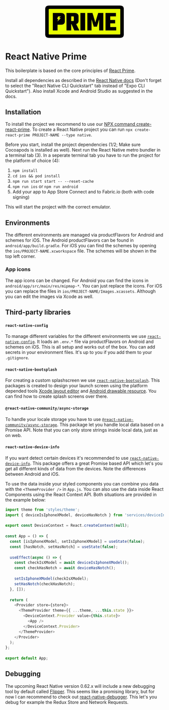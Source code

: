 <p align="center">
  <img src="https://github.com/JBostelaar/react-prime/blob/master/src/static/images/prime-logo.png" alt="prime-logo" width="250px" />
</p>

# React Native Prime
This boilerplate is based on the core principles of [React Prime](https://github.com/JBostelaar/react-prime/).

Install all dependencies as described in the [React Native docs](https://facebook.github.io/react-native/docs/getting-started "React Native Docs") (Don't forget to select the "React Native CLI Quickstart" tab instead of "Expo CLI Quickstart"). Also install Xcode and Android Studio as suggested in the docs.


## Installation
To install the project we recommend to use our [NPX command create-react-prime](https://github.com/react-prime/create-react-prime). To create a React Native project you can run `npx create-react-prime PROJECT-NAME --type native`.

Before you start, install the project dependencies (1/2; Make sure Cocoapods is installed as well). Next run the React Native metro bundler in a terminal tab (3). In a seperate terminal tab you have to run the project for the platform of choice (4):
1. `npm install`
2. `cd ios && pod install`
3. `npm run start start -- --reset-cache`
4. `npm run ios` or `npm run android`
5. Add your app to App Store Connect and to Fabric.io (both with code signing)

This will start the project with the correct emulator.


## Environments
The different environments are managed via productFlavors for Android and schemes for iOS. The Android productFlavors can be found in `android/app/build.gradle`. For iOS you can find the schemes by opening the `ios/PROJECT-NAME.xcworkspace` file. The schemes will be shown in the top left corner.

### App icons
The app icons can be changed. For Android you can find the icons in `android/app/src/main/res/mipmap-*`. You can just replace the icons. For iOS you can replace the files in `ios/PROJECT-NAME/Images.xcassets`. Although you can edit the images via Xcode as well.


## Third-party libraries
#### `react-native-config`
To manage different variables for the different environments we use [`react-native-config`](https://github.com/luggit/react-native-config). It loads an `.env.*` file via productFlavors on Android and schemes on iOS. This is all setup and works out of the box. You can add secrets in your environment files. It's up to you if you add them to your `.gitignore`.

#### `react-native-bootsplash`
For creating a custom splashscreen we use [`react-native-bootsplash`](https://github.com/zoontek/react-native-bootsplash). This packages is created to design your launch screen using the platform depended tools [Xcode layout editor](https://developer.apple.com/library/archive/documentation/UserExperience/Conceptual/AutolayoutPG/) and [Android drawable resource](https://developer.android.com/guide/topics/resources/drawable-resource). You can find how to create splash screens over there.

#### `@react-native-community/async-storage`
To handle your locale storage you have to use [`@react-native-community/async-storage`](https://github.com/react-native-community/async-storage). This package let you handle local data based on a Promise API. Note that you can only store strings inside local data, just as on web.

#### `react-native-device-info`
If you want detect certain devices it's recommended to use [`react-native-device-info`](https://github.com/react-native-community/react-native-device-info). This package offers a great Promise based API which let's you get all different kinds of data from the devices. Note the differences between Android and iOS.

To use the data inside your styled components you can combine you data with the `<ThemeProvider />` in `App.js`. You can also use the data inside React Components using the React Context API. Both situations are provided in the example below:
```javascript
import theme from 'styles/theme';
import { deviceIsIphoneXModel, deviceHasNotch } from 'services/deviceInfo';

export const DeviceContext = React.createContext(null);

const App = () => {
  const [isIphoneXModel, setIsIphoneXModel] = useState(false);
  const [hasNotch, setHasNotch] = useState(false);

  useEffect(async () => {
    const checkIsXModel = await deviceIsIphoneXModel();
    const checkHasNotch = await deviceHasNotch();

    setIsIphoneXModel(checkIsXModel);
    setHasNotch(checkHasNotch);
  }, []);

  return (
    <Provider store={store}>
      <ThemeProvider theme={{ ...theme, ...this.state }}>
        <DeviceContext.Provider value={this.state}>
          <App />
        </DeviceContext.Provider>
      </ThemeProvider>
    </Provider>
  );
};

export default App;
```


## Debugging
The upcoming React Native version 0.62.x will include a new debugging tool by default called [Flipper](https://fbflipper.com/). This seems like a promising library, but for now I can recommend to check out [react-native-debugger](https://github.com/jhen0409/react-native-debugger). This let's you debug for example the Redux Store and Network Requests.
